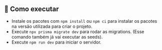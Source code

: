 ## 🚀 Como executar

- Instale os pacotes com `npm install` ou `npm ci` para instalar os pacotes na versão utilizada para criar o projeto.
- Execute `npx prisma migrate dev` para rodar as migrations. (Esse comando também já vai executar as seeds).
- Execute `npm run dev` para iniciar o servidor.
